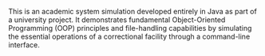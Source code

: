 This is an academic system simulation developed entirely in Java as part of a university project. It demonstrates fundamental Object-Oriented Programming (OOP) principles and file-handling capabilities by simulating the essential operations of a correctional facility through a command-line interface.
